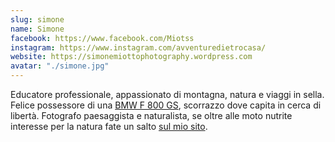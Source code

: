 ```yaml
---
slug: simone
name: Simone
facebook: https://www.facebook.com/Miotss
instagram: https://www.instagram.com/avventuredietrocasa/
website: https://simonemiottophotography.wordpress.com
avatar: "./simone.jpg"
---
```

Educatore professionale, appassionato di montagna, natura e viaggi in sella. Felice possessore di una [BMW F 800 GS](/tag/bmw-f800gs/), scorrazzo dove capita in cerca di libertà. Fotografo paesaggista e naturalista, se oltre alle moto nutrite interesse per la natura fate un salto [sul mio sito](https://simonemiottophotography.wordpress.com).